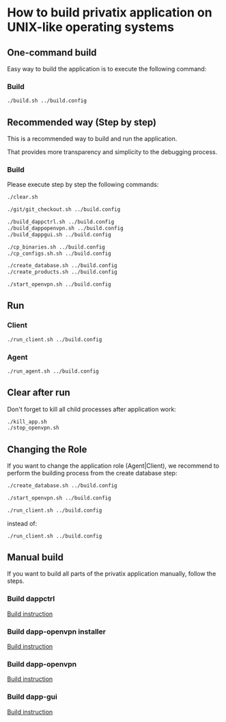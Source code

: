 # How to build privatix application on UNIX-like operating systems

## One-command build

Easy way to build the application is to execute the following
command:

### Build
```bash
./build.sh ../build.config
```

## Recommended way (Step by step)

This is a recommended way to build and run the application.

That provides more transparency and simplicity to the debugging process.

### Build

Please execute step by step the following commands:

```bash
./clear.sh

./git/git_checkout.sh ../build.config

./build_dappctrl.sh ../build.config
./build_dappopenvpn.sh ../build.config
./build_dappgui.sh ../build.config

./cp_binaries.sh ../build.config
./cp_configs.sh.sh ../build.config

./create_database.sh ../build.config
./create_products.sh ../build.config

./start_openvpn.sh ../build.config
```

## Run

### Client

```bash
./run_client.sh ../build.config
```

### Agent

```bash
./run_agent.sh ../build.config
```

## Clear after run

Don't forget to kill all child processes after application work:

```bash
./kill_app.sh
./stop_openvpn.sh
```

## Changing the Role

If you want to change the application role (Agent|Client), we recommend to
perform the building process from the create database step:

```bash
./create_database.sh ../build.config

./start_openvpn.sh ../build.config

./run_client.sh ../build.config
```

instead of:

```bash
./run_client.sh ../build.config
```

## Manual build

If you want to build all parts of the privatix application manually, 
follow the steps.

### Build dappctrl

[Build instruction](https://github.com/Privatix/dappctrl/blob/master/README.md)

### Build dapp-openvpn installer

[Build instruction](https://github.com/Privatix/dapp-openvpn/tree/master/inst/README.md)

### Build dapp-openvpn

[Build instruction](https://github.com/Privatix/dapp-openvpn/tree/master/README.md)

### Build dapp-gui

[Build instruction](https://github.com/Privatix/dapp-gui/README.md)
